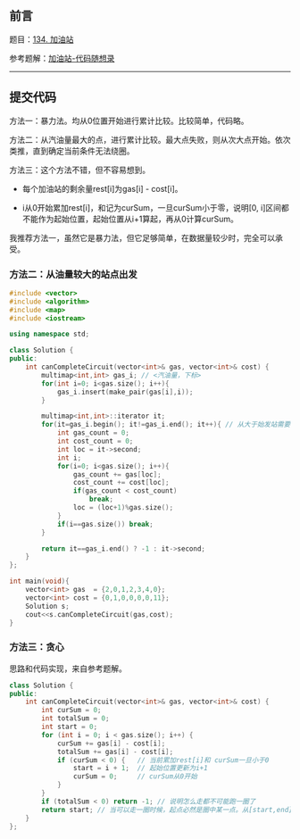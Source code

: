 ## 前言

题目：[134. 加油站](https://leetcode-cn.com/problems/gas-station/)

参考题解：[加油站-代码随想录](https://github.com/youngyangyang04/leetcode-master/blob/master/problems/0134.%E5%8A%A0%E6%B2%B9%E7%AB%99.md)

---

## 提交代码

方法一：暴力法。均从0位置开始进行累计比较。比较简单，代码略。

方法二：从汽油量最大的点，进行累计比较。最大点失败，则从次大点开始。依次类推，直到确定当前条件无法绕圈。

方法三：这个方法不错，但不容易想到。

* 每个加油站的剩余量rest[i]为gas[i] - cost[i]。

* i从0开始累加rest[i]，和记为curSum，一旦curSum小于零，说明[0, i]区间都不能作为起始位置，起始位置从i+1算起，再从0计算curSum。

我推荐方法一，虽然它是暴力法，但它足够简单，在数据量较少时，完全可以承受。

### 方法二：从油量较大的站点出发

```c++
#include <vector>
#include <algorithm>
#include <map>
#include <iostream>

using namespace std;

class Solution {
public:
    int canCompleteCircuit(vector<int>& gas, vector<int>& cost) {
        multimap<int,int> gas_i; // <汽油量，下标>
        for(int i=0; i<gas.size(); i++){
            gas_i.insert(make_pair(gas[i],i));
        }

        multimap<int,int>::iterator it;
        for(it=gas_i.begin(); it!=gas_i.end(); it++){ // 从大于始发站需要汽油量，从大到小选择
            int gas_count = 0;
            int cost_count = 0;
            int loc = it->second;
            int i;
            for(i=0; i<gas.size(); i++){
                gas_count += gas[loc];
                cost_count += cost[loc];
                if(gas_count < cost_count)
                    break;
                loc = (loc+1)%gas.size();
            }
            if(i==gas.size()) break;
        }

        return it==gas_i.end() ? -1 : it->second;
    }
};

int main(void){
    vector<int> gas  = {2,0,1,2,3,4,0};
    vector<int> cost = {0,1,0,0,0,0,11};
    Solution s;
    cout<<s.canCompleteCircuit(gas,cost);
}
```

### 方法三：贪心

思路和代码实现，来自参考题解。

```c++
class Solution {
public:
    int canCompleteCircuit(vector<int>& gas, vector<int>& cost) {
        int curSum = 0;
        int totalSum = 0;
        int start = 0;
        for (int i = 0; i < gas.size(); i++) {
            curSum += gas[i] - cost[i];
            totalSum += gas[i] - cost[i];
            if (curSum < 0) {   // 当前累加rest[i]和 curSum一旦小于0
                start = i + 1;  // 起始位置更新为i+1
                curSum = 0;     // curSum从0开始
            }
        }
        if (totalSum < 0) return -1; // 说明怎么走都不可能跑一圈了
        return start; // 当可以走一圈时候，起点必然是圈中某一点。从[start,end]多出来的油量，可以填补[0.start-1]。很巧妙~
    }
};

```